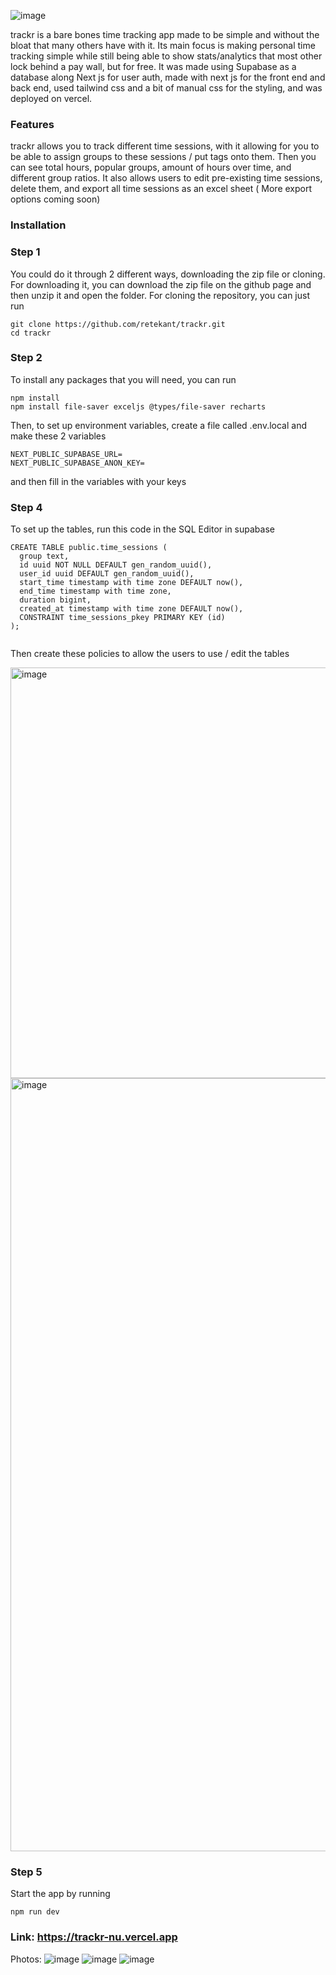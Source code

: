 ![image](https://github.com/user-attachments/assets/8fd3d11e-1d17-4583-aa7f-a66310df86c9)


trackr is a bare bones time tracking app made to be simple and without the bloat that many others have with it. Its main focus is making personal time tracking simple while still being able to show stats/analytics that most other lock behind a pay wall, but for free. It was made using Supabase as a database along Next js for user auth, made with next js for the front end and back end, used tailwind css and a bit of manual css for the styling, and was deployed on vercel.

### Features
trackr allows you to track different time sessions, with it allowing for you to be able to assign groups to these sessions / put tags onto them. Then you can see total hours, popular groups, amount of hours over time, and different group ratios. It also allows users to edit pre-existing time sessions, delete them, and export all time sessions as an excel sheet ( More export options coming soon)


### Installation
### Step 1
You could do it through 2 different ways, downloading the zip file or cloning. For downloading it, you can download the zip file on the github page and then unzip it and open the folder. For cloning the repository, you can just run 
```
git clone https://github.com/retekant/trackr.git
cd trackr
```

### Step 2
To install any packages that you will need, you can run
```
npm install
npm install file-saver exceljs @types/file-saver recharts
```

Then, to set up environment variables, create a file called .env.local and make these 2 variables
```
NEXT_PUBLIC_SUPABASE_URL= 
NEXT_PUBLIC_SUPABASE_ANON_KEY= 
```
and then fill in the variables with your keys

### Step 4
To set up the tables, run this code in the SQL Editor in supabase
```
CREATE TABLE public.time_sessions (
  group text,
  id uuid NOT NULL DEFAULT gen_random_uuid(),
  user_id uuid DEFAULT gen_random_uuid(),
  start_time timestamp with time zone DEFAULT now(),
  end_time timestamp with time zone,
  duration bigint,
  created_at timestamp with time zone DEFAULT now(),
  CONSTRAINT time_sessions_pkey PRIMARY KEY (id)
);


```
Then create these policies to allow the users to use / edit the tables

<img width="1829" height="657" alt="image" src="https://github.com/user-attachments/assets/036bde7d-d507-45a1-b0bd-fcec35000f6b" />

<img width="1183" height="1237" alt="image" src="https://github.com/user-attachments/assets/e8a871bf-f025-4981-999e-3a3c1a4375b0" />


### Step 5
Start the app by running 
```
npm run dev
```


### Link: https://trackr-nu.vercel.app

Photos:
![image](https://github.com/user-attachments/assets/cb758ca1-e38f-40f3-9213-1469c8dd7d07)
![image](https://github.com/user-attachments/assets/1dae199b-64f8-482a-ae21-367ac4c609be)
![image](https://github.com/user-attachments/assets/bb399e9d-37a6-48b6-b7f1-0dd92d31ebe9)
